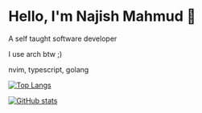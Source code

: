 # Hello, I'm Najish Mahmud 👋

A self taught software developer

I use arch btw ;)

nvim, typescript, golang

[![Top Langs](https://github-readme-stats.vercel.app/api/top-langs?username=njayman&layout=compact&theme=midnight-purple)](https://github.com/njayman)


[![GitHub stats](https://github-readme-stats.vercel.app/api?username=njayman&layout=compact&show_icons=true&theme=midnight-purple)](https://github.com/njayman)
